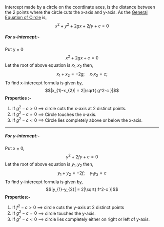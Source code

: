 Intercept made by a circle on the coordinate axes, is the distance between the 2 points where the circle cuts the x-axis and y-axis.
As the [General Equation of Circle](General%20Equation%20of%20Circle.md) is,
$$x^2 + y^2 + 2gx + 2fy +c =0$$
##### For x-intercept:- 
Put y = 0
$$x^2 + 2gx + c = 0$$
Let the root of above equation is $x_{1}, x_{2}$ then, 
$$x_{1}+x_{2} =-2g;\quad x_{1}x_{2}=c;$$
To find x-intercept formula is given by,
$$|x_{1}-x_{2}| = 2|\sqrt{ g^2-c }|$$
**Properties :-**
1. If $g^2-c > 0$ $\implies$ circle cuts the x-axis at 2 distinct points.
2. If $g^2-c=0$ $\implies$ Circle touches the x-axis.
3. If $g^2-c < 0$ $\implies$ Circle lies completely above or below the x-axis. 
---
##### For y-intercept:-
Put x = 0,
$$y^2 + 2fy + c = 0$$
Let the root of above equation is $y_{1},y_{2}$ then,
$$y_{1} + y_{2} =-2f; \quad y_{1}y_{2} = c$$
To find y-intercept formula is given by,
$$|y_{1}-y_{2}| = 2|\sqrt{ f^2-c }|$$
**Properties:-**
1. If $f^2-c > 0$ $\implies$ circle cuts the y-axis at 2 distinct points
2. If $g^2-c = 0$ $\implies$ circle touches the y-axis.
3. If $g^2-c < 0$ $\implies$ circle lies completely either on right or left of y-axis.

